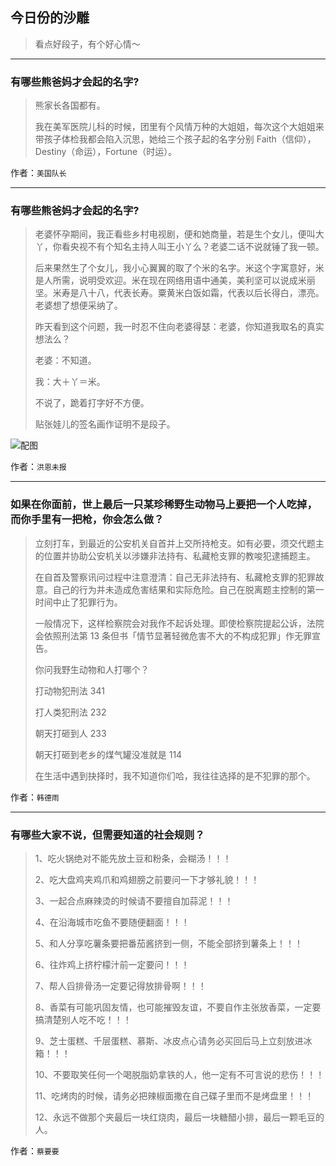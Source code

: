 ## 今日份的沙雕

> 看点好段子，有个好心情～


 
---

### 有哪些熊爸妈才会起的名字?

> 熊家长各国都有。
> 
> 我在美军医院儿科的时候，团里有个风情万种的大姐姐，每次这个大姐姐来带孩子体检我都会陷入沉思，她给三个孩子起的名字分别 Faith（信仰），Destiny（命运），Fortune（时运）。


作者：`美国队长`

---

### 有哪些熊爸妈才会起的名字?

> 老婆怀孕期间，我正看些乡村电视剧，便和她商量，若是生个女儿，便叫大丫，你看央视不有个知名主持人叫王小丫么？老婆二话不说就锤了我一顿。
> 
> 后来果然生了个女儿，我小心翼翼的取了个米的名字。米这个字寓意好，米是人所需，说明受欢迎。米在现在网络用语中通美，美利坚可以说成米丽坚。米寿是八十八，代表长寿。粟黄米白饭如霜，代表以后长得白，漂亮。老婆想了想便采纳了。
> 
> 昨天看到这个问题，我一时忍不住向老婆得瑟：老婆，你知道我取名的真实想法么？
> 
> 老婆：不知道。
> 
> 我：大＋丫＝米。
> 
> 不说了，跪着打字好不方便。
> 
> 贴张娃儿的签名画作证明不是段子。



![配图](http://pic3.zhimg.com/70/v2-55be4e3a3e0e36752164e5038be0ce2e_b.jpg)


作者：`洪恩未报`

---

### 如果在你面前，世上最后一只某珍稀野生动物马上要把一个人吃掉，而你手里有一把枪，你会怎么做？

> 立刻打车，到最近的公安机关自首并上交所持枪支。如有必要，须交代题主的位置并协助公安机关以涉嫌非法持有、私藏枪支罪的教唆犯逮捕题主。
> 
> 在自首及警察讯问过程中注意澄清：自己无非法持有、私藏枪支罪的犯罪故意。自己的行为并未造成危害结果和实际危险。自己在脱离题主控制的第一时间中止了犯罪行为。
> 
> 一般情况下，这样检察院会对我作不起诉处理。即使检察院提起公诉，法院会依照刑法第 13 条但书「情节显著轻微危害不大的不构成犯罪」作无罪宣告。
> 
> 你问我野生动物和人打哪个？
> 
> 打动物犯刑法 341
> 
> 打人类犯刑法 232
> 
> 朝天打砸到人 233
> 
> 朝天打砸到老乡的煤气罐没准就是 114
> 
> 在生活中遇到抉择时，我不知道你们哈，我往往选择的是不犯罪的那个。


作者：`韩德雨`

---

### 有哪些大家不说，但需要知道的社会规则？

> 1、吃火锅绝对不能先放土豆和粉条，会糊汤！！！
> 
> 2、吃大盘鸡夹鸡爪和鸡翅膀之前要问一下才够礼貌！！！
> 
> 3、一起合点麻辣烫的时候请不要擅自加蒜泥！！！
> 
> 4、在沿海城市吃鱼不要随便翻面！！！
> 
> 5、和人分享吃薯条要把番茄酱挤到一侧，不能全部挤到薯条上！！！
> 
> 6、往炸鸡上挤柠檬汁前一定要问！！！
> 
> 7、帮人舀排骨汤一定要记得放排骨啊！！！
> 
> 8、香菜有可能巩固友情，也可能摧毁友谊，不要自作主张放香菜，一定要搞清楚别人吃不吃！！！
> 
> 9、芝士蛋糕、千层蛋糕、慕斯、冰皮点心请务必买回后马上立刻放进冰箱！！！
> 
> 10、不要取笑任何一个喝脱脂奶拿铁的人，他一定有不可言说的悲伤！！！
> 
> 11、吃烤肉的时候，请务必把辣椒面撒在自己碟子里而不是烤盘里！！！
> 
> 12、永远不做那个夹最后一块红烧肉，最后一块糖醋小排，最后一颗毛豆的人。


作者：`蔡要要`